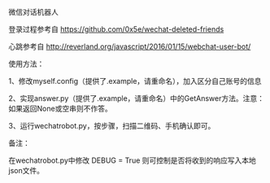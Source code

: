 微信对话机器人

登录过程参考自 https://github.com/0x5e/wechat-deleted-friends

心跳参考自 http://reverland.org/javascript/2016/01/15/webchat-user-bot/

使用方法：

1、修改myself.config（提供了.example，请重命名），加入区分自己账号的信息

2、实现answer.py（提供了.example，请重命名）中的GetAnswer方法。注意：如果返回None或空串则不作答。

3、运行wechatrobot.py，按步骤，扫描二维码、手机确认即可。

备注：

在wechatrobot.py中修改 DEBUG = True 则可控制是否将收到的响应写入本地json文件。
